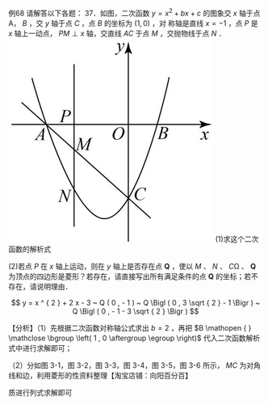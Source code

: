 例68 请解答以下各题： 37．如图，二次函数 $y = x ^ { 2 } + b x + c$ 的图象交 $x$ 轴于点A， $B$ ，交 $y$ 轴于点 $C$ ，点 $B$ 的坐标为 $\left( 1 , 0 \right)$ ，对 称轴是直线 $x { = } - 1$ ，点 $P$ 是 $x$ 轴上一动点， $P M \perp x$ 轴，交直线 $A C$ 于点 $M$ ，交抛物线于点 $N$ ．
![](<../../qs_image_DB/专题3-2_一网打尽14类·二次函数的存在性问题（解析版）_/2dcf48708409e745a0a1e4f20effb02d14716b2af78517b3ca4ca7df9e428c8a.jpg>)
(1)求这个二次函数的解析式

(2)若点 $P$ 在 $x$ 轴上运动，则在 $y$ 轴上是否存在点 $\boldsymbol { Q }$ ，使以 $M$ 、 $N$ 、 $C \mathrm { { \Omega } }$ 、 $\boldsymbol { Q }$ 为顶点的四边形是菱形？若存在，请直接写出所有满足条件的点 $\boldsymbol { Q }$ 的坐标；若不存在，请说明理由．

$$
y = x ^ { 2 } + 2 x - 3 ~ Q ( 0 , - 1 ) ~ Q \Bigl ( 0 , 3 \sqrt { 2 } - 1 \Bigr ) ~ Q \Bigl ( 0 , - 1 - 3 \sqrt { 2 } \Bigr )
$$

【分析】（1）先根据二次函数对称轴公式求出 $b = 2$ ，再把 $B \mathopen { } \mathclose \bgroup \left( 1 , 0 \aftergroup \egroup \right)$ 代入二次函数解析式中进行求解即可；

（2）分如图 3-1，图 3-2，图 3-3，图 3-4，图 3-5，图 3-6 所示， $M C$ 为对角线和边，利用菱形的性资料整理【淘宝店铺：向阳百分百】

质进行列式求解即可

